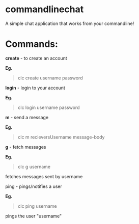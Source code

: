 # commandlinechat

A simple chat application that works from your commandline!

# Commands:

**create** - to create an account

**Eg.**

> clc create username password

**login** - login to your account

**Eg.** 

> clc login username password

**m** - send a message

**Eg.**

> clc m recieversUsername message-body

**g** - fetch messages

**Eg.**

> clc g username

fetches messages sent by username

ping - pings/notifies a user

**Eg.**

> clc ping username

pings the user "username"

